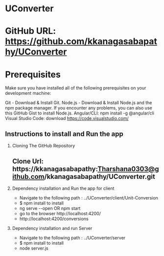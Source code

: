 # UConverter

# GitHub URL: https://github.com/kkanagasabapathy/UConverter

#

# Prerequisites

Make sure you have installed all of the following prerequisites on your development machine:

Git - Download & Install Git.
Node.js - Download & Install Node.js and the npm package manager. If you encounter any problems, you can also use this GitHub Gist to install Node.js.
Angular/CLI: npm install -g @angular/cli
Visual Studio Code: download https://code.visualstudio.com/

## Instructions to install and Run the app

1. Cloning The GitHub Repository
   ## Clone Url: https://kkanagasabapathy:Tharshana0303@github.com/kkanagasabapathy/UConverter.git
2. Dependency installation and Run the app for client

   - Navigate to the following path : ../UConverter/client/Unit-Conversion
   - \$ npm install to install
   - ng serve --open OR npm start
   - go to the browser http://localhost:4200/
   - http://localhost:4200/conversions 

3. Dependency installation and run Server
   - Navigate to the following path : ../UConverter/server
   - \$ npm install to install
   - node server.js
